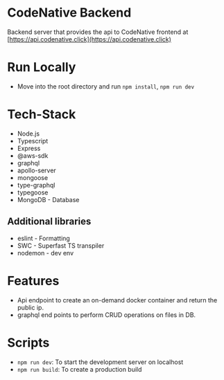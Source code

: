 # CodeNative Backend

Backend server that provides the api to CodeNative frontend at [https://api.codenative.click](https://api.codenative.click)

# Run Locally

- Move into the root directory and run `npm install`, `npm run dev`

# Tech-Stack

- Node.js
- Typescript
- Express
- @aws-sdk
- graphql
- apollo-server
- mongoose
- type-graphql
- typegoose
- MongoDB - Database

## Additional libraries

- eslint - Formatting
- SWC - Superfast TS transpiler
- nodemon - dev env

# Features

- Api endpoint to create an on-demand docker container and return the public ip.
- graphql end points to perform CRUD operations on files in DB.

# Scripts

- `npm run dev`: To start the development server on localhost
- `npm run build`: To create a production build
